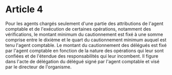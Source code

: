 # Article 4

Pour les agents chargés seulement d'une partie des attributions de l'agent comptable et de l'exécution de certaines opérations, notamment des vérifications, le montant minimum du cautionnement est fixé à une somme comprise entre le dixième et le quart du cautionnement minimum auquel est tenu l'agent comptable. Le montant du cautionnement des délégués est fixé par l'agent comptable en fonction de la nature des opérations qui leur sont confiées et de l'étendue des responsabilités qui leur incombent. Il figure dans l'acte de délégation du délégué signé par l'agent comptable et visé par le directeur de l'organisme.
